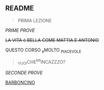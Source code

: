 ## README
> PRIMA LEZIONE

_PRIME PROVE_

~~LA VITA è BELLA COME MATTIA E ANTONIO~~

QUESTO CORSO <SUB>è</SUB>MOLTO <SUB>PIACEVOLE</SUB>

 > <SUB>VUOI</SUB>CHE<SUP>MI</SUP>INCAZZZO?

_SECONDE PROVE_ 

[BARBONCINO](https://www.bing.com/images/search?view=detailV2&ccid=19PpSMii&id=675D5E911EF5B5548B904BAB8E675BCBD93E270F&thid=OIP.19PpSMiiTbc5ethaDrEewgHaEK&mediaurl=https%3a%2f%2fwww.amoreaquattrozampe.it%2fwp-content%2fuploads%2f2020%2f02%2fSuper-Cute-Poodle-01.jpg&cdnurl=https%3a%2f%2fth.bing.com%2fth%2fid%2fR.d7d3e948c8a24db7397ad85a0eb11ec2%3frik%3dDyc%252b2ctbZ46rSw%26pid%3dImgRaw%26r%3d0&exph=720&expw=1280&q=barboncino&simid=608040964857279826&FORM=IRPRST&ck=9920D39E589AFFABB2380EEF6AD060FF&selectedIndex=14&itb=0)


